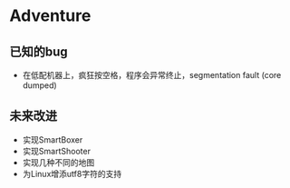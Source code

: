 # Adventure

## 已知的bug

- 在低配机器上，疯狂按空格，程序会异常终止，segmentation fault (core dumped)

## 未来改进

- 实现SmartBoxer
- 实现SmartShooter
- 实现几种不同的地图
- 为Linux增添utf8字符的支持


